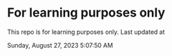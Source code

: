 # For learning purposes only
This repo is for learning purposes only.
Last updated at

Sunday, August 27, 2023 5:07:50 AM

